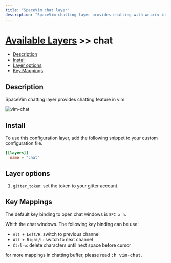 ```yaml
---
title: "SpaceVim chat layer"
description: "SpaceVim chatting layer provides chatting with weixin in vim."
---
```


# [Available Layers](../) >> chat


<!-- vim-markdown-toc GFM -->

- [Description](#description)
- [Install](#install)
- [Layer options](#layer-options)
- [Key Mappings](#key-mappings)

<!-- vim-markdown-toc -->

## Description

SpaceVim chatting layer provides chatting feature in vim.

![vim-chat](https://user-images.githubusercontent.com/13142418/166000148-4cdbe294-7d61-40e1-b503-63c70ddaf592.png)

## Install

To use this configuration layer, add the following snippet to your custom configuration file.

```toml
[[layers]]
  name = "chat"
```

## Layer options

1. `gitter_token`: set the token to your gitter account.

## Key Mappings

The default key binding to open chat windows is `SPC a h`.

Whith the chat windows. The following key binding can be use:

- `Alt + Left/H`: switch to previous channel
- `Alt + Right/L`: switch to next channel
- `Ctrl-w`: delete characters until next space before cursor

for more mappings in chatting buffer, please read <kbd>:h vim-chat</kbd>.
